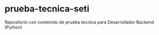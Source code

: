 # prueba-tecnica-seti
Repositorio con contenido de prueba tecnica para Desarrollador Backend (Python)
